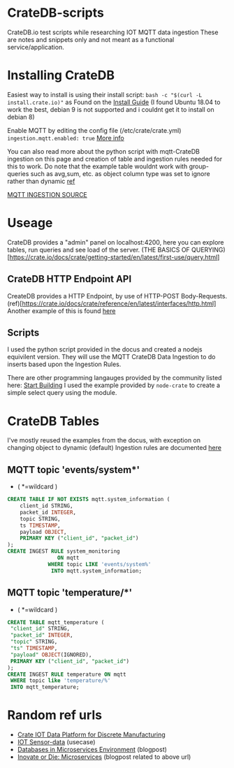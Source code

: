 # CrateDB-scripts
CrateDB.io test scripts while researching IOT MQTT data ingestion 
These are notes and snippets only and not meant as a functional service/application.

# Installing CrateDB
Easiest way to install is using their install script:
`bash -c "$(curl -L install.crate.io)"`
as Found on the [Install Guide](https://crate.io/docs/crate/getting-started/en/latest/install-run/special/linux.html)
(I found Ubuntu 18.04 to work the best, debian 9 is not supported and i couldnt get it to install on debian 8)

Enable MQTT by editing the config file (/etc/crate/crate.yml) 
`ingestion.mqtt.enabled: true`
[More info](https://crate.io/a/getting-started-cratedb-mqtt-endpoint/) 

You can also read more about the python script with mqtt-CrateDB ingestion on this page and creation of table and ingestion rules needed for this to work.
Do note that the example table wouldnt work with group-queries such as avg,sum, etc. as object column type was set to ignore rather than dynamic [ref](https://crate.io/docs/crate/reference/en/latest/general/ddl/data-types.html#object)

[MQTT INGESTION SOURCE](https://crate.io/docs/crate/reference/en/latest/admin/ingestion/sources/mqtt.html#mqtt-data-structure)

# Useage
CrateDB provides a "admin" panel on localhost:4200, here you can explore tables, run queries and see load of the server.
(THE BASICS OF QUERYING)[https://crate.io/docs/crate/getting-started/en/latest/first-use/query.html]

## CrateDB HTTP Endpoint API
CreateDB provides a HTTP Endpoint, by use of HTTP-POST Body-Requests. (ref)[https://crate.io/docs/crate/reference/en/latest/interfaces/http.html]
Another example of this is found [here](https://crate.io/docs/crate/getting-started/en/latest/first-use/query.html#the-cratedb-http-endpoint)

## Scripts
I used the python script provided in the docus and created a nodejs equivilent version.
They will use the MQTT CrateDB Data Ingestion to do inserts based upon the Ingestion Rules.

There are other programming langauges provided by the community listed here: [Start Building](https://crate.io/docs/crate/getting-started/en/latest/start-building/index.html)
I used the example provided by `node-crate` to create a simple select query using the module.

# CrateDB Tables
I've mostly reused the examples from the docus, with exception on changing object to dynamic (default)
Ingestion rules are documented [here](https://crate.io/docs/crate/reference/en/latest/admin/ingestion/rules.html)

## MQTT topic 'events/system*'
- ( *=wildcard )
```sql
CREATE TABLE IF NOT EXISTS mqtt.system_information (
    client_id STRING,
    packet_id INTEGER,
    topic STRING,
    ts TIMESTAMP,
    payload OBJECT,
    PRIMARY KEY ("client_id", "packet_id")
);
CREATE INGEST RULE system_monitoring
                ON mqtt
             WHERE topic LIKE 'events/system%'
              INTO mqtt.system_information;
```

## MQTT topic 'temperature/*'
- ( *=wildcard )
```sql
CREATE TABLE mqtt_temperature (
 "client_id" STRING,
 "packet_id" INTEGER,
 "topic" STRING,
 "ts" TIMESTAMP,
 "payload" OBJECT(IGNORED),
 PRIMARY KEY ("client_id", "packet_id")
);
CREATE INGEST RULE temperature ON mqtt
 WHERE topic like 'temperature/%'
 INTO mqtt_temperature;
```

# Random ref urls
- [Crate IOT Data Platform for Discrete Manufacturing](https://crate.io/products/crate-iot-data-platform/)
- [IOT Sensor-data](https://crate.io/use-cases/iot-sensor-data/) (usecase)
- [Databases in Microservices Environment](https://crate.io/a/databases-in-microservice-environment/) (blogpost)
- [Inovate or Die: Microservices](https://www.sequoiacap.com/article/build-us-microservices/) (blogpost related to above url)
